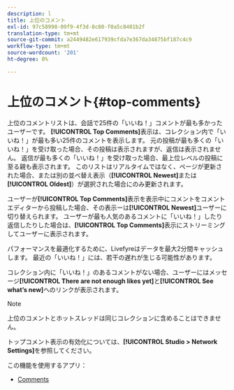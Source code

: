 ```yaml
---
description: l
title: 上位のコメント
exl-id: 97c58998-09f9-4f3d-8c80-f0a5c8401b2f
translation-type: tm+mt
source-git-commit: a2449482e617939cfda7e367da34875bf187c4c9
workflow-type: tm+mt
source-wordcount: '201'
ht-degree: 0%

---
```


# 上位のコメント{#top-comments}

上位のコメントリストは、会話で25件の「いいね！」コメントが最も多かったユーザーです。 **[!UICONTROL Top Comments]**&#x200B;表示は、コレクション内で「いいね！」が最も多い25件のコメントを表示します。 元の投稿が最も多くの「いいね！」を受け取った場合、その投稿は表示されますが、返信は表示されません。 返信が最も多くの「いいね！」を受け取った場合、最上位レベルの投稿に至る親も表示されます。 このリストはリアルタイムではなく、ページが更新された場合、または別の並べ替え表示（**[!UICONTROL Newest]**&#x200B;または&#x200B;**[!UICONTROL Oldest]**）が選択された場合にのみ更新されます。

ユーザーが&#x200B;**[!UICONTROL Top Comments]**&#x200B;表示を表示中にコメントをコメントエディターから投稿した場合、その表示ーは&#x200B;**[!UICONTROL Newest]**&#x200B;ユーザーに切り替えられます。 ユーザーが最も人気のあるコメントに「いいね！」したり返信したりした場合は、**[!UICONTROL Top Comments]**&#x200B;表示にストリーミングしてユーザーに表示されます。

パフォーマンスを最適化するために、Livefyreはデータを最大2分間キャッシュします。 最近の「いいね！」には、若干の遅れが生じる可能性があります。

コレクション内に「いいね！」のあるコメントがない場合、ユーザーにはメッセージ&#x200B;**[!UICONTROL There are not enough likes yet]**&#x200B;と&#x200B;**[!UICONTROL See what’s new]**&#x200B;へのリンクが表示されます。

>[!NOTE]
>
>上位のコメントとホットスレッドは同じコレクションに含めることはできません。

トップコメント表示の有効化については、**[!UICONTROL Studio > Network Settings]**&#x200B;を参照してください。

この機能を使用するアプリ：

* [Comments](/help/using/c-about-apps/c-comments/c-comments.md)
